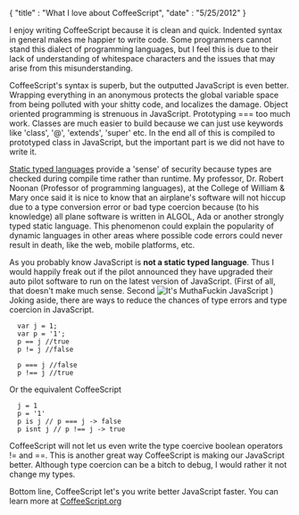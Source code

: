 {
	"title" : "What I love about CoffeeScript",
	"date" : "5/25/2012"
}

I enjoy writing CoffeeScript because it is clean and quick. Indented
syntax in general makes me happier to write code. Some programmers
cannot stand this dialect of programming languages, but I feel this is
due to their lack of understanding of whitespace characters and the
issues that may arise from this misunderstanding. 

CoffeeScript's syntax is superb, but the outputted JavaScript is even
better. Wrapping everything in an anonymous protects the global variable
space from being polluted with your shitty code, and localizes the
damage. Object oriented programming is strenuous in JavaScript.
Prototyping === too much work. Classes are much easier to build because we
can just use keywords like 'class', '@', 'extends', 'super' etc. In the
end all of this is compiled to prototyped class in JavaScript, but the
important part is we did not have to write it. 

[Static typed languages](http://en.wikipedia.org/wiki/Static_type#Static_typing) 
provide a 'sense' of security because types are checked during compile time 
rather than runtime. My professor, Dr. Robert Noonan (Professor of programming languages),
 at the College of William & Mary once said it is nice to know that an airplane's software will not
hiccup due to a type conversion error or bad type coercion because (to
his knowledge) all plane software is written in ALGOL, Ada or another
strongly typed static language. This phenomenon could explain the
popularity of dynamic languages in other areas where possible code
errors could never result in death, like the web, mobile platforms, etc. 

As you probably know JavaScript is **not a static typed language**. Thus
I would happily freak out if the pilot announced they have upgraded
their auto pilot software to run on the latest version of JavaScript. 
(First of all, that doesn't make much sense. Second ![It's MuthaFuckin
JavaScript](http://distilleryimage3.instagram.com/023be5c0a69c11e1a39b1231381b7ba1_7.jpg)
)
Joking aside, there are ways to reduce the chances of type errors and
type coercion in JavaScript.

      var j = 1;
      var p = '1';
      p == j //true
      p != j //false
      
      p === j //false
      p !== j //true

Or the equivalent CoffeeScript

      j = 1
      p = '1'
      p is j // p === j -> false
      p isnt j // p !== j -> true

CoffeeScript will not let us even write the type coercive boolean
operators != and ==. This is another great way CoffeeScript is making
our JavaScript better. Although type coercion can be a bitch to debug,
I would rather it not change my types.

Bottom line, CoffeeScript let's you write better JavaScript faster. You
can learn more at [CoffeeScript.org](http://coffeescript.org/)
